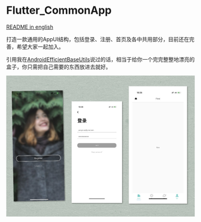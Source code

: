 # Flutter_CommonApp

[README in english](README-EN.md)

打造一款通用的AppUI结构，包括登录、注册、首页及各中共用部分，目前还在完善，希望大家一起加入。

引用我在[AndroidEfficientBaseUtils](https://github.com/MeandNi/AndroidEfficientBaseUtils)说过的话，相当于给你一个完完整整地漂亮的盒子，你只需把自己需要的东西放进去就好。



![Login UI Flutter](./show/appshow.jpg)